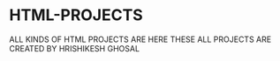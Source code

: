 # HTML-PROJECTS
ALL KINDS OF HTML PROJECTS
ARE HERE THESE ALL PROJECTS ARE CREATED BY HRISHIKESH GHOSAL

